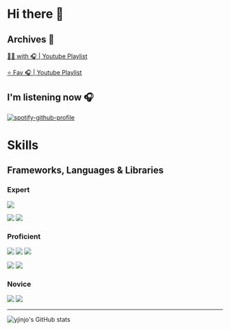 # Hi there 👋

## Archives 🎼
[🧑‍💻 with 🎧 | Youtube Playlist](https://www.youtube.com/playlist?list=PLXOsrNl3w2Q7QcXxDHfsDW0Pidql3Yhvp)

[⭐ Fav 🎧 | Youtube Playlist](https://www.youtube.com/playlist?list=PLXOsrNl3w2Q4ibjB5oC7eIBSPMGyxmwo5)

## I'm listening now 🎧
[![spotify-github-profile](https://spotify-github-profile.vercel.app/api/view?uid=31cgvdeinh2binzwsu6rm5t2zx2q&cover_image=true&theme=default&show_offline=false&background_color=121212)](https://spotify-github-profile.vercel.app/api/view?uid=31cgvdeinh2binzwsu6rm5t2zx2q&redirect=true)

<!--
**yjinjo/yjinjo** is a ✨ _special_ ✨ repository because its `README.md` (this file) appears on your GitHub profile.

Here are some ideas to get you started:

- 🔭 I’m currently working on ...
- 🌱 I’m currently learning ...
- 👯 I’m looking to collaborate on ...
- 🤔 I’m looking for help with ...
- 💬 Ask me about ...
- 📫 How to reach me: ...
- 😄 Pronouns: ...
- ⚡ Fun fact: ...
-->

# Skills
## Frameworks, Languages & Libraries
### Expert
<a href="https://www.djangoproject.com/" target="_blank"><img src="https://img.shields.io/badge/Django-092E20?style=flat-square&logo=Django&logoColor=white"/></a> 

<a href="https://www.python.org/" target="_blank"><img src="https://img.shields.io/badge/Python-3776AB?style=flat-square&logo=Python&logoColor=white"/></a> 
<a href="https://pandas.pydata.org/" target="_blank"><img src="https://img.shields.io/badge/pandas-150458?style=flat-square&logo=pandas&logoColor=white"/></a> 
  

### Proficient
<a href="https://flask.palletsprojects.com/" target="_blank"><img src="https://img.shields.io/badge/Flask-000000?style=flat-square&logo=Flask&logoColor=white"/></a> 
<a href="https://fastapi.tiangolo.com/" target="_blank"><img src="https://img.shields.io/badge/FastAPI-009688?style=flat-square&logo=Django&logoColor=white"/></a> 
<a href="https://spring.io/projects/spring-framework" target="_blank"><img src="https://img.shields.io/badge/Spring-6DB33F?style=flat-square&logo=Spring&logoColor=white"/></a>

<a href="https://www.java.com/" target="_blank"><img src="https://img.shields.io/badge/Java-007396?style=flat-square&logo=Java&logoColor=white"/></a>
<a href="https://www.javascript.com/" target="_blank"><img src="https://img.shields.io/badge/JavaScript-F7DF1E?style=flat-square&logo=JavaScript&logoColor=black"/></a>
  
  
### Novice
<a href="https://expressjs.com/" target="_blank"><img src="https://img.shields.io/badge/Express-000000?style=flat-square&logo=Express&logoColor=white"/></a> 
<a href="https://nestjs.com/" target="_blank"><img src="https://img.shields.io/badge/NestJS-E0234E?style=flat-square&logo=NestJS&logoColor=white"/></a>

---

![yjinjo's GitHub stats](https://github-readme-stats.vercel.app/api?username=yjinjo&show_icons=true&theme=radical)
